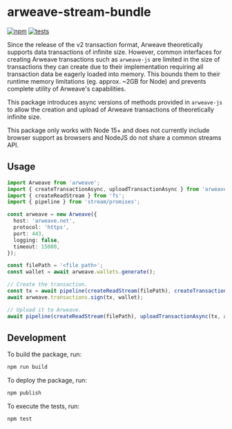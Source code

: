 # arweave-stream-bundle

[![npm](https://img.shields.io/npm/v/arweave-stream-bundle)](https://www.npmjs.com/package/arweave-stream-bundle)
[![tests](https://github.com/CDDelta/arweave-stream-bundle/workflows/tests/badge.svg)](https://github.com/CDDelta/arweave-stream-bundle/actions?query=workflow%3Atests)

Since the release of the v2 transaction format, Arweave theoretically supports data transactions of infinite size. However, common interfaces for creating Arweave transactions such as `arweave-js` are limited in the size of transactions they can create due to their implementation requiring all transaction data be eagerly loaded into memory. This bounds them to their runtime memory limitations (eg. approx. ~2GB for Node) and prevents complete utility of Arweave's capabilities.

This package introduces async versions of methods provided in `arweave-js` to allow the creation and upload of Arweave transactions of theoretically infinite size.

This package only works with Node 15+ and does not currently include browser support as browsers and NodeJS do not share a common streams API.

## Usage

```typescript
import Arweave from 'arweave';
import { createTransactionAsync, uploadTransactionAsync } from 'arweave-stream-tx';
import { createReadStream } from 'fs';
import { pipeline } from 'stream/promises';

const arweave = new Arweave({
  host: 'arweave.net',
  protocol: 'https',
  port: 443,
  logging: false,
  timeout: 15000,
});

const filePath = '<file path>';
const wallet = await arweave.wallets.generate();

// Create the transaction.
const tx = await pipeline(createReadStream(filePath), createTransactionAsync({}, arweave, wallet));
await arweave.transactions.sign(tx, wallet);

// Upload it to Arweave.
await pipeline(createReadStream(filePath), uploadTransactionAsync(tx, arweave));
```

## Development

To build the package, run:

```bash
npm run build
```

To deploy the package, run:

```bash
npm publish
```

To execute the tests, run:

```bash
npm test
```
